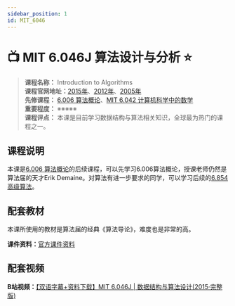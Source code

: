 ```yaml
---
sidebar_position: 1
id: MIT_6046 
---
```


# 📺 MIT 6.046J 算法设计与分析 ⭐️

>**课程名称：** Introduction to Algorithms    
**课程官网地址：**[2015年](https://ocw.mit.edu/courses/6-046j-design-and-analysis-of-algorithms-spring-2015/resources/lecture-videos/)、[2012年](https://ocw.mit.edu/courses/6-046j-design-and-analysis-of-algorithms-spring-2012/)、[2005年](https://ocw.mit.edu/courses/6-046j-introduction-to-algorithms-sma-5503-fall-2005/)    
**先修课程：** [6.006 算法概论](https://hackway.org/docs/cs/freshman/datastructure/cs6006)、[MIT 6.042 计算机科学中的数学](https://hackway.org/docs/math/basic/discrete/cs6042)       
**重要程度：** ※※※※※  
**课程评点：** 本课是目前学习数据结构与算法相关知识，全球最为热门的课程之一。

## 课程说明
本课是[6.006 算法概论](https://hackway.org/docs/cs/freshman/datastructure/cs6006)的后续课程，可以先学习6.006算法概论，授课老师仍然是算法届的天才Erik Demaine。对算法有进一步要求的同学，可以学习后续的[6.854 高级算法](https://hackway.org/docs/cs/senior/algorithm/cs6854)。


## 配套教材
本课所使用的教材是算法届的经典《算法导论》，难度也是非常的高。
<Book img="https://hackweek-1251009918.cos.ap-shanghai.myqcloud.com/hackway/cs/s25648004.jpg" url="https://item.jd.com/11144230.html" title="算法导论（原书第3版）"></Book>

**课件资料：**[官方课件资料](https://ocw.mit.edu/courses/6-046j-design-and-analysis-of-algorithms-spring-2015/pages/lecture-notes/)


## 配套视频
**B站视频：**[【双语字幕+资料下载】MIT 6.046J | 数据结构与算法设计(2015·完整版)](https://www.bilibili.com/video/BV1sf4y1H7vb)
